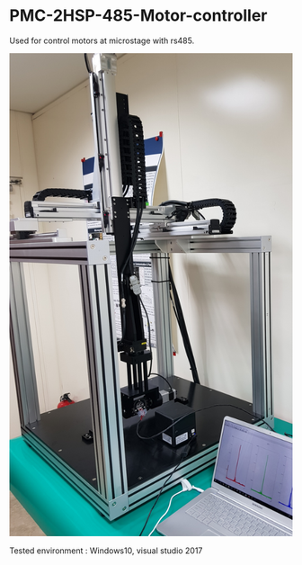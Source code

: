 # PMC-2HSP-485-Motor-controller
Used for control motors at microstage with rs485.

![](https://github.com/unrloay2/PMC-2HSP-485-Motor-controller/blob/master/Micro_Stage.jpg)

Tested environment : Windows10, visual studio 2017
